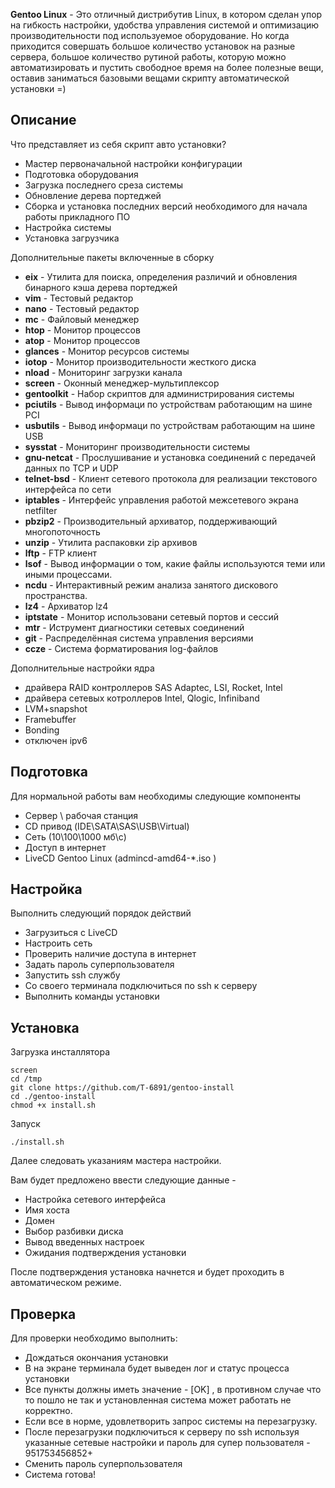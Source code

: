 **Gentoo Linux** - Это отличный дистрибутив Linux, в котором сделан упор на гибкость настройки, удобства управления системой и оптимизацию производительности под используемое оборудование. Но когда приходится совершать большое количество установок на  разные сервера, большое количество рутиной работы, которую можно автоматизировать и пустить свободное время на более полезные вещи, оставив заниматься базовыми вещами скрипту автоматической установки =)

Описание
--------

Что представляет из себя скрипт авто установки?

* Мастер первоначальной настройки конфигурации
* Подготовка оборудования
* Загрузка последнего среза системы
* Обновление дерева портеджей
* Сборка и установка последних версий необходимого для начала работы прикладного ПО
* Настройка системы
* Установка загрузчика


Дополнительные пакеты включенные в сборку

* **eix**          - Утилита для поиска, определения различий и обновления бинарного кэша дерева портеджей
* **vim**          - Тестовый редактор
* **nano**         - Тестовый редактор
* **mc**           - Файловый менеджер
* **htop**         - Монитор процессов
* **atop**         - Монитор процессов
* **glances**      - Монитор ресурсов системы
* **iotop**        - Монитор производительности жесткого диска
* **nload**        - Мониторинг загрузки канала
* **screen**       - Оконный менеджер-мультиплексор 
* **gentoolkit**   - Набор скриптов для администрирования системы
* **pciutils**     - Вывод информаци по устройствам работающим на шине PCI
* **usbutils**     - Вывод информаци по устройствам работающим на шине USB
* **sysstat**      - Мониторинг производительности системы
* **gnu-netcat**   - Прослушивание и установка соединений с передачей данных по TCP и UDP
* **telnet-bsd**   - Клиент сетевого протокола для реализации текстового интерфейса по сети
* **iptables**     - Интерфейс управления работой межсетевого экрана netfilter
* **pbzip2**       - Производительный архиватор, поддерживающий многопоточность
* **unzip**        - Утилита распаковки zip архивов
* **lftp**         - FTP клиент
* **lsof**         - Вывод информации о том, какие файлы используются теми или иными процессами.
* **ncdu**         - Интерактивный режим анализа занятого дискового пространства.
* **lz4**          - Архиватор lz4
* **iptstate**     - Монитор использовани сетевый портов и сессий
* **mtr**          - Иструмент диагностики сетевых соединений
* **git**          - Распределённая система управления версиями
* **ccze**         - Система форматирования log-файлов


Дополнительные настройки ядра

* драйвера RAID контроллеров SAS Adaptec, LSI, Rocket, Intel
* драйвера сетевых котроллеров Intel, Qlogic, Infiniband
* LVM+snapshot
* Framebuffer
* Bonding
* отключен ipv6


Подготовка
----------

Для нормальной работы вам необходимы следующие компоненты

* Сервер \ рабочая станция
* CD привод (IDE\SATA\SAS\USB\Virtual)
* Сеть (10\100\1000 мб\с)
* Доступ в интернет
* LiveCD Gentoo Linux (admincd-amd64-*.iso )


Настройка
---------

Выполнить следующий порядок действий

* Загрузиться с LiveCD
* Настроить сеть
* Проверить наличие доступа в интернет
* Задать пароль суперпользователя
* Запустить ssh службу
* Со своего терминала подключиться по ssh к серверу
* Выполнить команды установки


Установка
---------

Загрузка инсталлятора

```
screen
cd /tmp
git clone https://github.com/T-6891/gentoo-install
cd ./gentoo-install
chmod +x install.sh
```

Запуск

```
./install.sh
```

Далее следовать указаниям мастера настройки.

Вам будет предложено ввести следующие данные -

* Настройка сетевого интерфейса
* Имя хоста
* Домен
* Выбор разбивки диска
* Вывод введенных настроек
* Ожидания подтверждения установки

После подтверждения установка начнется и будет проходить в автоматическом режиме.


Проверка
--------

Для проверки необходимо выполнить:

* Дождаться окончания установки
* В на экране терминала будет выведен лог и статус процесса установки
* Все пункты должны иметь значение - [OK] , в противном случае что то пошло не так и установленная система может работать не корректно.
* Если все в норме, удовлетворить запрос системы на перезагрузку.
* После перезагрузки подключиться к серверу по ssh используя указанные сетевые настройки и пароль для супер пользователя - 951753456852+
* Сменить пароль суперпользователя
* Система готова!


